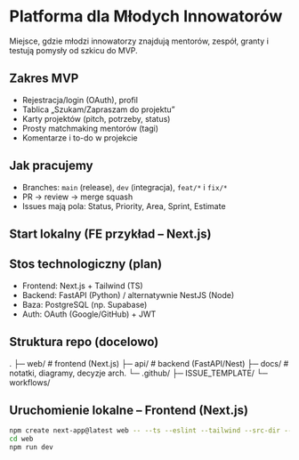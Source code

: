 # Platforma dla Młodych Innowatorów

Miejsce, gdzie młodzi innowatorzy znajdują mentorów, zespół, granty i testują pomysły od szkicu do MVP.

## Zakres MVP
- Rejestracja/login (OAuth), profil
- Tablica „Szukam/Zapraszam do projektu”
- Karty projektów (pitch, potrzeby, status)
- Prosty matchmaking mentorów (tagi)
- Komentarze i to-do w projekcie

## Jak pracujemy
- Branches: `main` (release), `dev` (integracja), `feat/*` i `fix/*`
- PR → review → merge squash
- Issues mają pola: Status, Priority, Area, Sprint, Estimate

## Start lokalny (FE przykład – Next.js)
## Stos technologiczny (plan)
- Frontend: Next.js + Tailwind (TS)
- Backend: FastAPI (Python) / alternatywnie NestJS (Node)
- Baza: PostgreSQL (np. Supabase)
- Auth: OAuth (Google/GitHub) + JWT

## Struktura repo (docelowo)
.
├─ web/        # frontend (Next.js)
├─ api/        # backend (FastAPI/Nest)
├─ docs/       # notatki, diagramy, decyzje arch.
└─ .github/
   ├─ ISSUE_TEMPLATE/
   └─ workflows/

## Uruchomienie lokalne – Frontend (Next.js)
```bash
npm create next-app@latest web -- --ts --eslint --tailwind --src-dir --app --import-alias "@/*"
cd web
npm run dev
